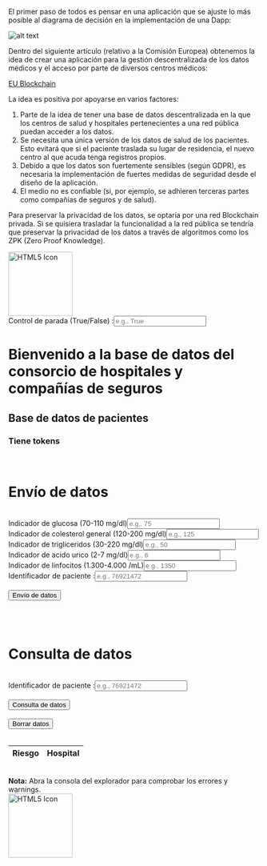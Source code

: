 El primer paso de todos es pensar en una aplicación que se ajuste lo más posible al diagrama de decisión en la implementación de una Dapp:

![alt text](https://github.com/PedroCCBlck/Dise-o-y-desarrollo/blob/master/PEC%203/diagrama%20de%20decisi%C3%B3n%20blockchain.png "Blockchain decision")

Dentro del siguiente artículo (relativo a la Comisión Europea) obtenemos la idea de crear una aplicación para la gestión descentralizada de los datos médicos y el acceso por parte de diversos centros médicos:

[EU Blockchain](https://ec.europa.eu/digital-single-market/en/blockchain-technologies)

La idea es positiva por apoyarse en varios factores:
1) Parte de la idea de tener una base de datos descentralizada en la que los centros de salud y hospitales pertenecientes a una red pública puedan acceder a los datos.
2) Se necesita una única versión de los datos de salud de los pacientes. Esto evitará que si el paciente traslada su lugar de residencia, el nuevo centro al que acuda tenga registros propios.
3) Debido a que los datos son fuertemente sensibles (según GDPR), es necesaria la implementación de fuertes medidas de seguridad desde el diseño de la aplicación.
4) El medio no es confiable (si, por ejemplo, se adhieren terceras partes como compañías de seguros y de salud).

Para preservar la privacidad de los datos, se optaría por una red Blockchain privada. Si se quisiera trasladar la funcionalidad a la red pública se tendría que preservar la privacidad de los datos a través de algoritmos como los ZPK (Zero Proof Knowledge).

<!DOCTYPE html>
<html>
<head>
  <img src="../images/hospital.jpg" alt="HTML5 Icon" style="width:128px;height:128px;">
  <title>Base de datos de pacientes demo</title>
  <br><label for="Emergencia">Control de parada (True/False) :</label><input type="text" onchange="handleEmergencia(this);" id="Emergencia" placeholder="e.g., True"></input>
  <link href='https://fonts.googleapis.com/css?family=Open+Sans:400,700' rel='stylesheet' type='text/css'>
  <script src="./app.js"></script>
  <script src="https://ajax.googleapis.com/ajax/libs/jquery/1.12.4/jquery.min.js"></script>
 <!-- Gestionamos las correctas validaciones de entrada-->
 <script>
  function handleEmergencia(input) {
    if ((input.value != 'True') && (input.value != 'False'))
    {
    alert("El valor aportado en el control de parada no es correcto.");
    }
    else
    {
      App.ParadaEmergencia() 
    }
  }
</script>

 <script>
    function handleChangeGlucosa(input) {
      if ((input.value < 70) || (input.value > 100))
      {
      alert("Corrija el valor de la glucosa (dentro de los umbrales)");
      };
    }
  </script>

<script>
  function handleChangeColesterol(input) {
    if ((input.value < 120) || (input.value > 200))
    {
    alert("Corrija el valor del colesterol (dentro de los umbrales)");
    };
  }
</script>

<script>
  function handleChangeTrigliceridos(input) {
    if ((input.value < 30) || (input.value > 220))
    {
    alert("Corrija el valor de los triglicéridos (dentro de los umbrales)");
    };
  }
</script>

<script>
  function handleChangeAcUrico(input) {
    if ((input.value < 2) || (input.value > 7))
    {
    alert("Corrija el valor del ácido úrico (dentro de los umbrales)");
    };
  }
</script>

<script>
  function handleChangeLinfocitos(input) {
    if ((input.value < 1300) || (input.value > 4000))
    {
    alert("Corrija el valor de los linfocitos (dentro de los umbrales)");
    };
  }
</script>

<script>
  function handleChangeId(input) {
    console.log(input.value.length);
    if (input.value.length != 8 )
    {
    alert("El identificador del paciente es un número de 8 cifras");
    };
  }
</script>

<!-- Frontend de la página de registro y consulta de información de los pacientes -->
</head>
<body>
  <h1>Bienvenido a la base de datos del consorcio de hospitales y compañías de seguros</h1>
  <h2>Base de datos de pacientes</h2>
  <h3>Tiene  <span class="black"><span id="balance"></span> tokens</span></h3>
  <h4><span class="black"><span id="accountAddress"></span></span></h4>
  <br>
  <h1>Envío de datos</h1>
  <br><label for="Glucosa">Indicador de glucosa (70-110 mg/dl)</label><input type="number" onchange="handleChangeGlucosa(this);" id="Glucosa" placeholder="e.g., 75"></input>
  <br><label for="Colesterol">Indicador de colesterol general (120-200 mg/dl)</label><input type="number" onchange="handleChangeColesterol(this);" id="Colesterol" placeholder="e.g., 125"></input>
  <br><label for="Trigliceridos">Indicador de trigliceridos (30-220 mg/dl)</label><input type="number" onchange="handleChangeTrigliceridos(this);" id="Trigliceridos" placeholder="e.g., 50"></input>
  <br><label for="AcidoUrico">Indicador de acido urico (2-7 mg/dl)</label><input type="number" onchange="handleChangeAcUrico(this);" id="AcidoUrico" placeholder="e.g., 6"></input>
  <br><label for="Linfocitos">Indicador de linfocitos (1.300-4.000 /mL)</label><input type="number" onchange="handleChangeLinfocitos(this);" id="Linfocitos" placeholder="e.g., 1350"></input>
  <br><label for="PacId">Identificador de paciente :</label><input type="text" onchange="handleChangeId(this);" id="PacId" placeholder="e.g., 76921472"></input>
  <br><br><button id="send" onclick="App.newInfo()">Envío de datos</button>
  <br><br>
  <span id="status"></span>
  <br>
  <br>
  <h1>Consulta de datos</h1>
  <br><label for="idPac">Identificador de paciente :</label><input type="text" onchange="handleChangeId(this);" id="idPac" placeholder="e.g., 76921472"></input>
  <br><br><button id="consulta" onclick="App.getInfo()">Consulta de datos</button>
  <br><br><button id="borrar" onclick="App.removeInfo()">Borrar datos</button>
  <br><br>
  <table class="table table-bordered table-responsive">
    <div style="margin: 5px">
    <thead>
    <tr class="info">
    <th scope="col">Riesgo</th>
    <th scope="col">Hospital</th>
    </tr>
    </thead>
    <tbody id="PatientTable">
    </tbody>
    </table>
  <span id="status"></span>
  <br>
  <span class="hint"><strong>Nota:</strong> Abra la consola del explorador para comprobar los errores y warnings.</span>
  <div>
  <img src="../images/doctor.jpg" alt="HTML5 Icon" style="width:128px;height:128px;">
  </div>
</body>
</html>
